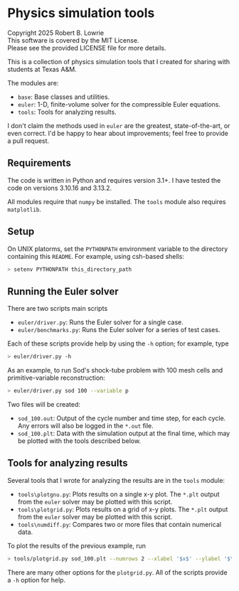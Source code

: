 # Physics simulation tools

Copyright 2025 Robert B. Lowrie  
This software is covered by the MIT License.  
Please see the provided LICENSE file for more details.  

This is a collection of physics simulation tools that I created for sharing with students at Texas A&M.

The modules are:

* `base`: Base classes and utilities.
* `euler`: 1-D, finite-volume solver for the compressible Euler equations.
* `tools`: Tools for analyzing results.

I don't claim the methods used in `euler` are the greatest, state-of-the-art, or even correct. I'd be happy to hear about improvements; feel free to provide a pull request.

## Requirements

The code is written in Python and requires version 3.1+.  I have tested the code on versions 3.10.16 and 3.13.2. 

All modules require that `numpy` be installed.  The `tools` module also requires `matplotlib`.

## Setup

On UNIX platorms, set the `PYTHONPATH` environment variable to the directory containing this `README`.  For example, using csh-based shells:

```sh
> setenv PYTHONPATH this_directory_path
```

## Running the Euler solver

There are two scripts main scripts

* `euler/driver.py`: Runs the Euler solver for a single case.
* `euler/benchmarks.py`: Runs the Euler solver for a series of test cases.

Each of these scripts provide help by using the `-h` option; for example, type

```sh
> euler/driver.py -h
```

As an example, to run Sod's shock-tube problem with 100 mesh cells and primitive-variable reconstruction:

```sh
> euler/driver.py sod 100 --variable p
```

Two files will be created:

* `sod_100.out`: Output of the cycle number and time step, for each cycle.  Any errors will also be logged in the `*.out` file.
* `sod_100.plt`: Data with the simulation output at the final time, which may be plotted with the tools described below.

## Tools for analyzing results

Several tools that I wrote for analyzing the results are in the `tools` module:

* `tools\plotgnu.py`: Plots results on a single x-y plot. The `*.plt` output from the `euler` solver may be plotted with this script.
* `tools\plotgrid.py`: Plots results on a grid of x-y plots. The `*.plt` output from the `euler` solver may be plotted with this script.
* `tools\numdiff.py`: Compares two or more files that contain numerical data.

To plot the results of the previous example, run

```sh
> tools/plotgrid.py sod_100.plt --numrows 2 --xlabel '$x$' --ylabel '$\rho$' '$v$' '$p$' '$e$' --no-legend
```
There are many other options for the `plotgrid.py`. All of the scripts provide a `-h` option for help.